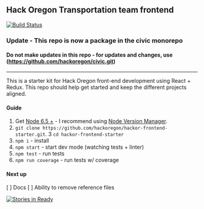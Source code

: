 ## Hack Oregon Transportation team frontend

[![Build Status](https://travis-ci.org/hackoregon/transportation-frontend2.svg?branch=master)](https://travis-ci.org/hackoregon/transportation-frontend2)

### Update - This repo is now a package in the civic monorepo
#### Do not make updates in this repo - for updates and changes, use (https://github.com/hackoregon/civic.git)
___



This is a starter kit for Hack Oregon front-end development using React + Redux.
This repo should help get started and keep the different projects aligned.

#### Guide
1. Get [Node 6.5 +](https://nodejs.org) - I recommend using [Node Version Manager](https://github.com/creationix/nvm).
2. `git clone https://github.com/hackoregon/hackor-frontend-starter.git`.
3  `cd hackor-frontend-starter`
4. `npm i` - install
5. `npm start` - start dev mode (watching tests + linter)
6. `npm test` - run tests
7. `npm run coverage` - run tests w/ coverage

#### Next up
[ ]  Docs
[ ]  Ability to remove reference files

[![Stories in Ready](https://badge.waffle.io/hackoregon/hackoregon-frontend-starter.png?label=ready&title=Ready)](http://waffle.io/hackoregon/hackoregon-frontend-starter)
